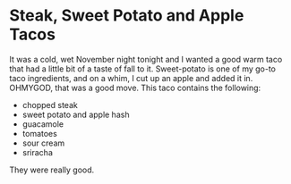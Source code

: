 Steak, Sweet Potato and Apple Tacos
==================================

It was a cold, wet November night tonight and I wanted a good warm taco that had a little bit of a taste of fall to it. Sweet-potato is one of my go-to taco ingredients, and on a whim, I cut up an apple and added it in. OHMYGOD, that was a good move. This taco contains the following:

* chopped steak
* sweet potato and apple hash
* guacamole
* tomatoes
* sour cream
* sriracha

They were really good.